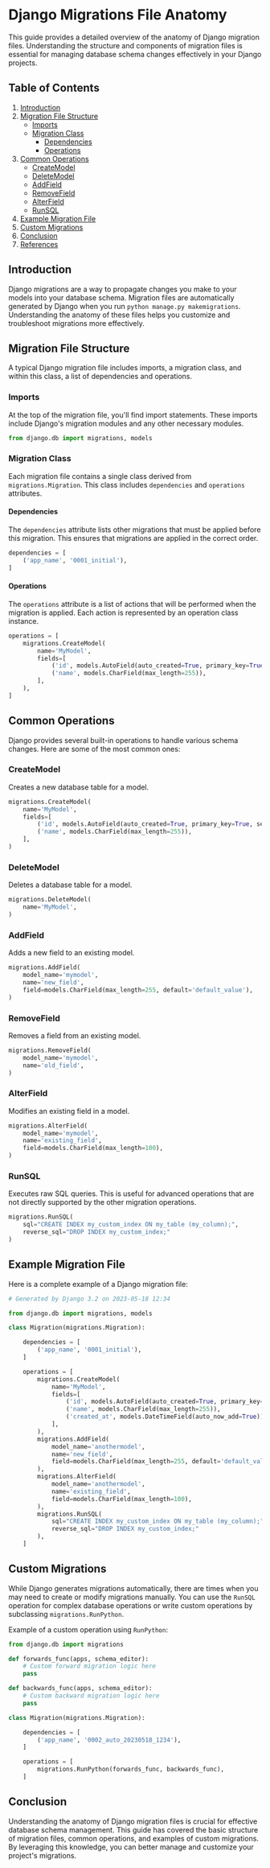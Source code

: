# Django Migrations File Anatomy

This guide provides a detailed overview of the anatomy of Django migration files. Understanding the structure and components of migration files is essential for managing database schema changes effectively in your Django projects.

## Table of Contents

1. [Introduction](#introduction)
2. [Migration File Structure](#migration-file-structure)
   - [Imports](#imports)
   - [Migration Class](#migration-class)
     - [Dependencies](#dependencies)
     - [Operations](#operations)
3. [Common Operations](#common-operations)
   - [CreateModel](#createmodel)
   - [DeleteModel](#deletemodel)
   - [AddField](#addfield)
   - [RemoveField](#removefield)
   - [AlterField](#alterfield)
   - [RunSQL](#runsql)
4. [Example Migration File](#example-migration-file)
5. [Custom Migrations](#custom-migrations)
6. [Conclusion](#conclusion)
7. [References](#references)

## Introduction

Django migrations are a way to propagate changes you make to your models into your database schema. Migration files are automatically generated by Django when you run `python manage.py makemigrations`. Understanding the anatomy of these files helps you customize and troubleshoot migrations more effectively.

## Migration File Structure

A typical Django migration file includes imports, a migration class, and within this class, a list of dependencies and operations.

### Imports

At the top of the migration file, you'll find import statements. These imports include Django's migration modules and any other necessary modules.

```python
from django.db import migrations, models
```

### Migration Class

Each migration file contains a single class derived from `migrations.Migration`. This class includes `dependencies` and `operations` attributes.

#### Dependencies

The `dependencies` attribute lists other migrations that must be applied before this migration. This ensures that migrations are applied in the correct order.

```python
dependencies = [
    ('app_name', '0001_initial'),
]
```

#### Operations

The `operations` attribute is a list of actions that will be performed when the migration is applied. Each action is represented by an operation class instance.

```python
operations = [
    migrations.CreateModel(
        name='MyModel',
        fields=[
            ('id', models.AutoField(auto_created=True, primary_key=True, serialize=False, verbose_name='ID')),
            ('name', models.CharField(max_length=255)),
        ],
    ),
]
```

## Common Operations

Django provides several built-in operations to handle various schema changes. Here are some of the most common ones:

### CreateModel

Creates a new database table for a model.

```python
migrations.CreateModel(
    name='MyModel',
    fields=[
        ('id', models.AutoField(auto_created=True, primary_key=True, serialize=False, verbose_name='ID')),
        ('name', models.CharField(max_length=255)),
    ],
)
```

### DeleteModel

Deletes a database table for a model.

```python
migrations.DeleteModel(
    name='MyModel',
)
```

### AddField

Adds a new field to an existing model.

```python
migrations.AddField(
    model_name='mymodel',
    name='new_field',
    field=models.CharField(max_length=255, default='default_value'),
)
```

### RemoveField

Removes a field from an existing model.

```python
migrations.RemoveField(
    model_name='mymodel',
    name='old_field',
)
```

### AlterField

Modifies an existing field in a model.

```python
migrations.AlterField(
    model_name='mymodel',
    name='existing_field',
    field=models.CharField(max_length=100),
)
```

### RunSQL

Executes raw SQL queries. This is useful for advanced operations that are not directly supported by the other migration operations.

```python
migrations.RunSQL(
    sql="CREATE INDEX my_custom_index ON my_table (my_column);",
    reverse_sql="DROP INDEX my_custom_index;"
)
```

## Example Migration File

Here is a complete example of a Django migration file:

```python
# Generated by Django 3.2 on 2023-05-18 12:34

from django.db import migrations, models

class Migration(migrations.Migration):

    dependencies = [
        ('app_name', '0001_initial'),
    ]

    operations = [
        migrations.CreateModel(
            name='MyModel',
            fields=[
                ('id', models.AutoField(auto_created=True, primary_key=True, serialize=False, verbose_name='ID')),
                ('name', models.CharField(max_length=255)),
                ('created_at', models.DateTimeField(auto_now_add=True)),
            ],
        ),
        migrations.AddField(
            model_name='anothermodel',
            name='new_field',
            field=models.CharField(max_length=255, default='default_value'),
        ),
        migrations.AlterField(
            model_name='anothermodel',
            name='existing_field',
            field=models.CharField(max_length=100),
        ),
        migrations.RunSQL(
            sql="CREATE INDEX my_custom_index ON my_table (my_column);",
            reverse_sql="DROP INDEX my_custom_index;"
        ),
    ]
```

## Custom Migrations

While Django generates migrations automatically, there are times when you may need to create or modify migrations manually. You can use the `RunSQL` operation for complex database operations or write custom operations by subclassing `migrations.RunPython`.

Example of a custom operation using `RunPython`:

```python
from django.db import migrations

def forwards_func(apps, schema_editor):
    # Custom forward migration logic here
    pass

def backwards_func(apps, schema_editor):
    # Custom backward migration logic here
    pass

class Migration(migrations.Migration):

    dependencies = [
        ('app_name', '0002_auto_20230518_1234'),
    ]

    operations = [
        migrations.RunPython(forwards_func, backwards_func),
    ]
```

## Conclusion

Understanding the anatomy of Django migration files is crucial for effective database schema management. This guide has covered the basic structure of migration files, common operations, and examples of custom migrations. By leveraging this knowledge, you can better manage and customize your project's migrations.
